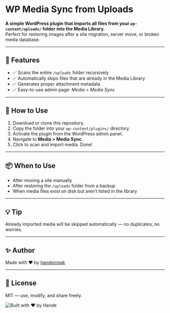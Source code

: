 # WP Media Sync from Uploads

**A simple WordPress plugin that imports all files from your `wp-content/uploads/` folder into the Media Library.**  
Perfect for restoring images after a site migration, server move, or broken media database.

---

## 🔧 Features

- ✅ Scans the entire `/uploads` folder recursively
- ✅ Automatically skips files that are already in the Media Library
- ✅ Generates proper attachment metadata
- ✅ Easy-to-use admin page: *Media > Media Sync*

---

## 🚀 How to Use

1. Download or clone this repository.
2. Copy the folder into your `wp-content/plugins/` directory.
3. Activate the plugin from the WordPress admin panel.
4. Navigate to **Media > Media Sync**.
5. Click to scan and import media. Done!

---

## 📦 When to Use

- After moving a site manually
- After restoring the `/uploads` folder from a backup
- When media files exist on disk but aren’t listed in the library

---

## 💡 Tip

Already imported media will be skipped automatically — no duplicates, no worries.

---

## ✨ Author

Made with ❤️ by [handeirmak](https://github.com/handeirmak)

---

## 📄 License

MIT — use, modify, and share freely.

![Built with ❤️ by Hande](https://img.shields.io/badge/built%20with-%E2%9D%A4-hotpink)
